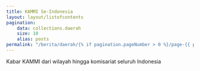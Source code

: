 ```yaml
---
title: KAMMI Se-Indonesia
layout: layout/listofcontents
pagination:
    data: collections.daerah
    size: 10
    alias: posts
permalink: "/berita/daerah/{% if pagination.pageNumber > 0 %}/page-{{ pagination.pageNumber | plus: 1 }}.html{% else %}index.html{% endif %}"
---
```

Kabar KAMMI dari wilayah hingga komisariat seluruh Indonesia